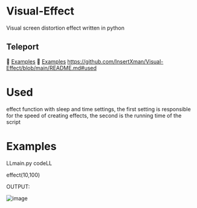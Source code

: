 # Visual-Effect
Visual screen distortion effect written in python

## Teleport

🚀 [Examples](https://github.com/InsertXman/Visual-Effect/blob/main/README.md#examples)
🚀 [Examples](https://github.com/InsertXman/Visual-Effect/blob/main/README.md#used)
https://github.com/InsertXman/Visual-Effect/blob/main/README.md#used
# Used
effect function with sleep and time settings, the first setting is responsible for the speed of creating effects, the second is the running time of the script

# Examples
LLmain.py codeLL

effect(10,100)

OUTPUT:

![image](https://github.com/InsertXman/Visual-Effect/assets/125950714/b150e3fe-9a3b-40c1-915a-18751f7af47a)
